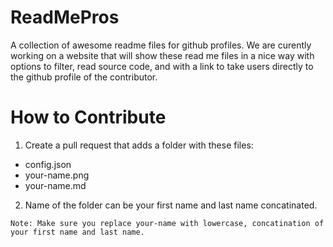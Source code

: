 # ReadMePros
A collection of awesome readme files for github profiles. We are curently working on a website that will show these read me files in a nice way with options to filter, read source code, and with a link to take users directly to the github profile of the contributor.

# How to Contribute
1. Create a pull request that adds a folder with these files:
  - config.json
  - your-name.png
  - your-name.md
2. Name of the folder can be your first name and last name concatinated.
  
`Note: Make sure you replace your-name with lowercase, concatination of your first name and last name.`
